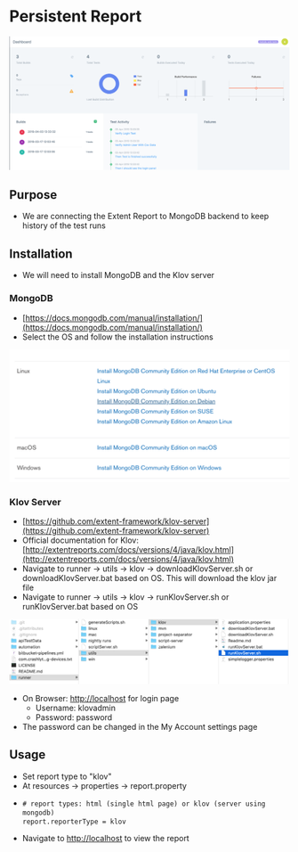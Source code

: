 # Persistent Report

![](../.gitbook/assets/image%20%2834%29.png)

## Purpose

* We are connecting the Extent Report to MongoDB backend to keep history of the test runs

## Installation

* We will need to install MongoDB and the Klov server 

### MongoDB

* [https://docs.mongodb.com/manual/installation/](https://docs.mongodb.com/manual/installation/)
* Select the OS and follow the installation instructions

![](../.gitbook/assets/image%20%2871%29.png)

### Klov Server

* [https://github.com/extent-framework/klov-server](https://github.com/extent-framework/klov-server)
* Official documentation for Klov: [http://extentreports.com/docs/versions/4/java/klov.html](http://extentreports.com/docs/versions/4/java/klov.html)
* Navigate to runner -&gt; utils -&gt; klov -&gt; downloadKlovServer.sh or downloadKlovServer.bat based on OS. This will download the klov jar file
* Navigate to runner -&gt; utils -&gt; klov -&gt; runKlovServer.sh or runKlovServer.bat based on OS

![](../.gitbook/assets/image%20%2836%29.png)

* On Browser: [http://localhost](http://localhost) for login page
  * Username: klovadmin
  *  Password: password
* The password can be changed in the My Account settings page

## Usage

* Set report type to "klov"
* At resources -&gt; properties -&gt; report.property
* ```text
  # report types: html (single html page) or klov (server using mongodb)
  report.reporterType = klov
  ```
* Navigate to [http://localhost](http://localhost) to view the report



